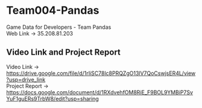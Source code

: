 # Team004-Pandas
Game Data for Developers - Team Pandas <br>
Web Link -> 35.208.81.203 <br>

## Video Link and Project Report
Video Link -> https://drive.google.com/file/d/1rIiSC78lc8PRQZgO13lV7QoCswjsER4L/view?usp=drive_link <br>
Project Report -> https://docs.google.com/document/d/1RXdvehfOM8RiE_F9BOL9YMBiP7SvYuF1guERs9TrbW8/edit?usp=sharing <br>
